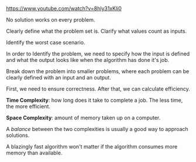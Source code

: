 https://www.youtube.com/watch?v=8hly31xKli0

No solution works on every problem.

Clearly define what the problem set is.
Clarify what values count as inputs.

Identify the worst case scenario.

In order to Identify the problem, we need to specify how the input is defined and what the output looks like when the algorithm has done it's job.

Break down the problem into smaller problems, where each problem can be clearly defined with an input and an output.

First, we need to ensure correctness. 
After that, we can calculate efficiency.

**Time Complexity**: how long does it take to complete a job. 
The less time, the more efficient.

**Space Complexity**: amount of memory taken up on a computer. 

A *balance* between the two complexities is usually a good way to approach solutions.

A blazingly fast algorithm won't matter if the algorithm consumes more memory than available.

